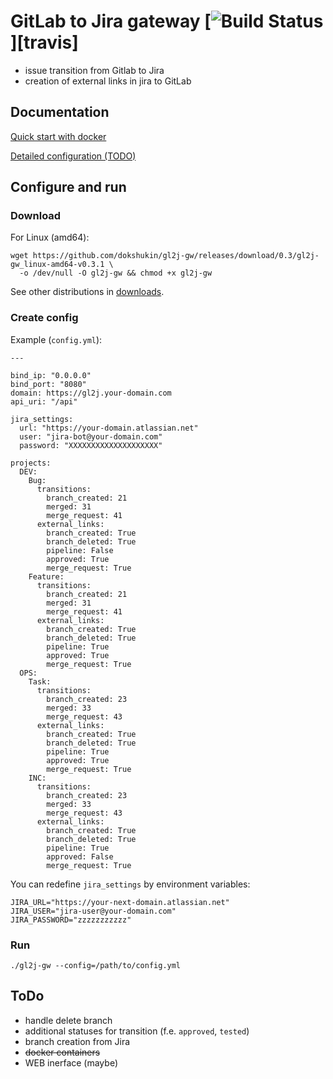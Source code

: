 # GitLab to Jira gateway [![Build Status](https://travis-ci.org/dokshukin/gl2j-gw.svg)][travis]
* issue transition from Gitlab to Jira
* creation of external links in jira to GitLab


## Documentation
[Quick start with docker](https://hub.docker.com/r/dark77/gl2j-gw)

[Detailed configuration (TODO)](https://github.com/dokshukin/gl2j-gw/wiki/Configuration)

## Configure and run

### Download
For Linux (amd64):

    wget https://github.com/dokshukin/gl2j-gw/releases/download/0.3/gl2j-gw_linux-amd64-v0.3.1 \
      -o /dev/null -O gl2j-gw && chmod +x gl2j-gw

See other distributions in [downloads](https://github.com/dokshukin/gl2j-gw/releases).

### Create config
Example (`config.yml`):
```
---

bind_ip: "0.0.0.0"
bind_port: "8080"
domain: https://gl2j.your-domain.com
api_uri: "/api"

jira_settings:
  url: "https://your-domain.atlassian.net"
  user: "jira-bot@your-domain.com"
  password: "XXXXXXXXXXXXXXXXXXXX"

projects:
  DEV:
    Bug:
      transitions:
        branch_created: 21
        merged: 31
        merge_request: 41
      external_links:
        branch_created: True
        branch_deleted: True
        pipeline: False
        approved: True
        merge_request: True
    Feature:
      transitions:
        branch_created: 21
        merged: 31
        merge_request: 41
      external_links:
        branch_created: True
        branch_deleted: True
        pipeline: True
        approved: True
        merge_request: True
  OPS:
    Task:
      transitions:
        branch_created: 23
        merged: 33
        merge_request: 43
      external_links:
        branch_created: True
        branch_deleted: True
        pipeline: True
        approved: True
        merge_request: True
    INC:
      transitions:
        branch_created: 23
        merged: 33
        merge_request: 43
      external_links:
        branch_created: True
        branch_deleted: True
        pipeline: True
        approved: False
        merge_request: True
```

You can redefine `jira_settings` by environment variables:
```
JIRA_URL="https://your-next-domain.atlassian.net"
JIRA_USER="jira-user@your-domain.com"
JIRA_PASSWORD="zzzzzzzzzzz"
```

### Run
    ./gl2j-gw --config=/path/to/config.yml

## ToDo
* handle delete branch
* additional statuses for transition (f.e. `approved`, `tested`)
* branch creation from Jira
* ~~docker containers~~
* WEB inerface (maybe)
